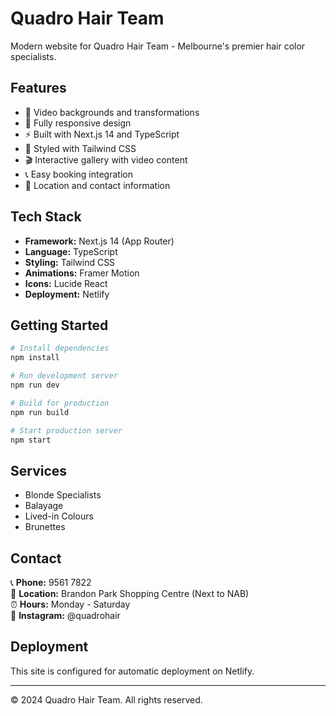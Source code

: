# Quadro Hair Team

Modern website for Quadro Hair Team - Melbourne's premier hair color specialists.

## Features

- 🎥 Video backgrounds and transformations
- 📱 Fully responsive design
- ⚡ Built with Next.js 14 and TypeScript
- 🎨 Styled with Tailwind CSS
- 🎬 Interactive gallery with video content
- 📞 Easy booking integration
- 📍 Location and contact information

## Tech Stack

- **Framework:** Next.js 14 (App Router)
- **Language:** TypeScript
- **Styling:** Tailwind CSS
- **Animations:** Framer Motion
- **Icons:** Lucide React
- **Deployment:** Netlify

## Getting Started

```bash
# Install dependencies
npm install

# Run development server
npm run dev

# Build for production
npm run build

# Start production server
npm start
```

## Services

- Blonde Specialists
- Balayage
- Lived-in Colours
- Brunettes

## Contact

📞 **Phone:** 9561 7822  
📍 **Location:** Brandon Park Shopping Centre (Next to NAB)  
⏰ **Hours:** Monday - Saturday  
📱 **Instagram:** @quadrohair

## Deployment

This site is configured for automatic deployment on Netlify.

---

© 2024 Quadro Hair Team. All rights reserved.